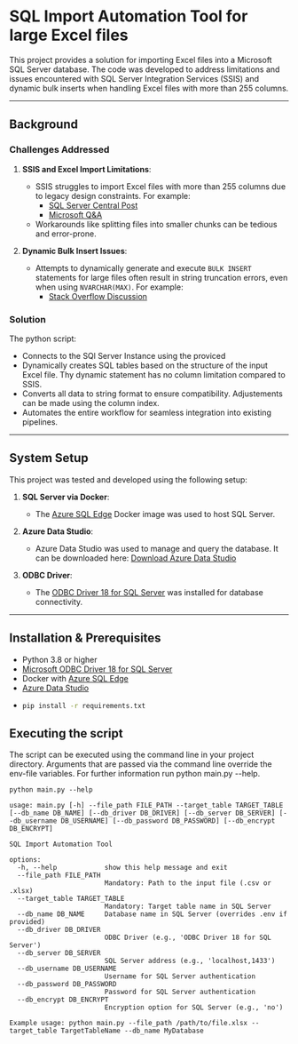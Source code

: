 # SQL Import Automation Tool for large Excel files

This project provides a solution for importing Excel files into a Microsoft SQL Server database. The code was developed to address limitations and issues encountered with SQL Server Integration Services (SSIS) and dynamic bulk inserts when handling Excel files with more than 255 columns.

---

## **Background**

### **Challenges Addressed**
1. **SSIS and Excel Import Limitations**:
   - SSIS struggles to import Excel files with more than 255 columns due to legacy design constraints. For example:
     - [SQL Server Central Post](https://www.sqlservercentral.com/forums/topic/ssis-importing-excel-spreadsheet-with-more-than-255-columns)
     - [Microsoft Q&A](https://learn.microsoft.com/en-gb/answers/questions/1611021/importing-xlsx-with-more-than-255-columns-to-ssms)
   - Workarounds like splitting files into smaller chunks can be tedious and error-prone.

2. **Dynamic Bulk Insert Issues**:
   - Attempts to dynamically generate and execute `BULK INSERT` statements for large files often result in string truncation errors, even when using `NVARCHAR(MAX)`. For example:
     - [Stack Overflow Discussion](https://stackoverflow.com/questions/4833549/nvarcharmax-still-being-truncated)

### **Solution**
The python script:
- Connects to the SQl Server Instance using the proviced
- Dynamically creates SQL tables based on the structure of the input Excel file. Thy dynamic statement has no column limitation compared to SSIS.
- Converts all data to string format to ensure compatibility. Adjustements can be made using the column index.
- Automates the entire workflow for seamless integration into existing pipelines.

---

## **System Setup**

This project was tested and developed using the following setup:
1. **SQL Server via Docker**:
   - The [Azure SQL Edge](https://hub.docker.com/r/microsoft/azure-sql-edge) Docker image was used to host SQL Server.

2. **Azure Data Studio**:
   - Azure Data Studio was used to manage and query the database. It can be downloaded here:
     [Download Azure Data Studio](https://learn.microsoft.com/en-us/azure-data-studio/download-azure-data-studio?view=sql-server-ver16&tabs=win-install%2Cwin-user-install%2Credhat-install%2Cwindows-uninstall%2Credhat-uninstall)

3. **ODBC Driver**:
   - The [ODBC Driver 18 for SQL Server](https://learn.microsoft.com/en-us/sql/connect/odbc/download-odbc-driver-for-sql-server?view=sql-server-ver16) was installed for database connectivity.

---



## **Installation & Prerequisites**
- Python 3.8 or higher
- [Microsoft ODBC Driver 18 for SQL Server](https://learn.microsoft.com/en-us/sql/connect/odbc/download-odbc-driver-for-sql-server?view=sql-server-ver16)
- Docker with [Azure SQL Edge](https://hub.docker.com/r/microsoft/azure-sql-edge)
- [Azure Data Studio](https://learn.microsoft.com/en-us/azure-data-studio/download-azure-data-studio?view=sql-server-ver16&tabs=win-install%2Cwin-user-install%2Credhat-install%2Cwindows-uninstall%2Credhat-uninstall)
- ```bash 
  pip install -r requirements.txt
  
## **Executing the script**
The script can be executed using the command line in your project directory. Arguments that are passed via the command line override the env-file variables. 
For further information run python main.py --help.
```
python main.py --help

usage: main.py [-h] --file_path FILE_PATH --target_table TARGET_TABLE [--db_name DB_NAME] [--db_driver DB_DRIVER] [--db_server DB_SERVER] [--db_username DB_USERNAME] [--db_password DB_PASSWORD] [--db_encrypt DB_ENCRYPT]

SQL Import Automation Tool

options:
  -h, --help            show this help message and exit
  --file_path FILE_PATH
                        Mandatory: Path to the input file (.csv or .xlsx)
  --target_table TARGET_TABLE
                        Mandatory: Target table name in SQL Server
  --db_name DB_NAME     Database name in SQL Server (overrides .env if provided)
  --db_driver DB_DRIVER
                        ODBC Driver (e.g., 'ODBC Driver 18 for SQL Server')
  --db_server DB_SERVER
                        SQL Server address (e.g., 'localhost,1433')
  --db_username DB_USERNAME
                        Username for SQL Server authentication
  --db_password DB_PASSWORD
                        Password for SQL Server authentication
  --db_encrypt DB_ENCRYPT
                        Encryption option for SQL Server (e.g., 'no')

Example usage: python main.py --file_path /path/to/file.xlsx --target_table TargetTableName --db_name MyDatabase
```
